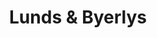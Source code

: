 ---
title: "Lunds & Byerlys"
url: /minneapolis/lunds-und-byerlys-cedar-avenue-south/
shop: Supermarkt
---